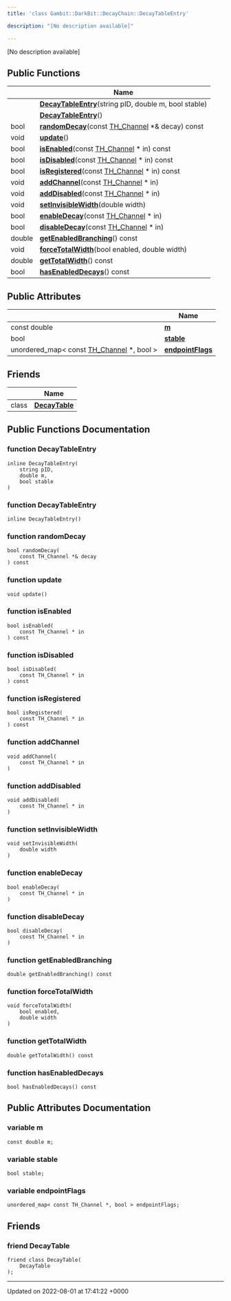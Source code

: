 ```yaml
---
title: 'class Gambit::DarkBit::DecayChain::DecayTableEntry'

description: "[No description available]"

---
```









[No description available]

## Public Functions

|                | Name           |
| -------------- | -------------- |
| | **[DecayTableEntry](/documentation/code/gambit_sphinx/classes/classgambit_1_1darkbit_1_1decaychain_1_1decaytableentry/#function-decaytableentry)**(string pID, double m, bool stable) |
| | **[DecayTableEntry](/documentation/code/gambit_sphinx/classes/classgambit_1_1darkbit_1_1decaychain_1_1decaytableentry/#function-decaytableentry)**() |
| bool | **[randomDecay](/documentation/code/gambit_sphinx/classes/classgambit_1_1darkbit_1_1decaychain_1_1decaytableentry/#function-randomdecay)**(const [TH_Channel](/documentation/code/gambit_sphinx/classes/structgambit_1_1darkbit_1_1th__channel/) *& decay) const |
| void | **[update](/documentation/code/gambit_sphinx/classes/classgambit_1_1darkbit_1_1decaychain_1_1decaytableentry/#function-update)**() |
| bool | **[isEnabled](/documentation/code/gambit_sphinx/classes/classgambit_1_1darkbit_1_1decaychain_1_1decaytableentry/#function-isenabled)**(const [TH_Channel](/documentation/code/gambit_sphinx/classes/structgambit_1_1darkbit_1_1th__channel/) * in) const |
| bool | **[isDisabled](/documentation/code/gambit_sphinx/classes/classgambit_1_1darkbit_1_1decaychain_1_1decaytableentry/#function-isdisabled)**(const [TH_Channel](/documentation/code/gambit_sphinx/classes/structgambit_1_1darkbit_1_1th__channel/) * in) const |
| bool | **[isRegistered](/documentation/code/gambit_sphinx/classes/classgambit_1_1darkbit_1_1decaychain_1_1decaytableentry/#function-isregistered)**(const [TH_Channel](/documentation/code/gambit_sphinx/classes/structgambit_1_1darkbit_1_1th__channel/) * in) const |
| void | **[addChannel](/documentation/code/gambit_sphinx/classes/classgambit_1_1darkbit_1_1decaychain_1_1decaytableentry/#function-addchannel)**(const [TH_Channel](/documentation/code/gambit_sphinx/classes/structgambit_1_1darkbit_1_1th__channel/) * in) |
| void | **[addDisabled](/documentation/code/gambit_sphinx/classes/classgambit_1_1darkbit_1_1decaychain_1_1decaytableentry/#function-adddisabled)**(const [TH_Channel](/documentation/code/gambit_sphinx/classes/structgambit_1_1darkbit_1_1th__channel/) * in) |
| void | **[setInvisibleWidth](/documentation/code/gambit_sphinx/classes/classgambit_1_1darkbit_1_1decaychain_1_1decaytableentry/#function-setinvisiblewidth)**(double width) |
| bool | **[enableDecay](/documentation/code/gambit_sphinx/classes/classgambit_1_1darkbit_1_1decaychain_1_1decaytableentry/#function-enabledecay)**(const [TH_Channel](/documentation/code/gambit_sphinx/classes/structgambit_1_1darkbit_1_1th__channel/) * in) |
| bool | **[disableDecay](/documentation/code/gambit_sphinx/classes/classgambit_1_1darkbit_1_1decaychain_1_1decaytableentry/#function-disabledecay)**(const [TH_Channel](/documentation/code/gambit_sphinx/classes/structgambit_1_1darkbit_1_1th__channel/) * in) |
| double | **[getEnabledBranching](/documentation/code/gambit_sphinx/classes/classgambit_1_1darkbit_1_1decaychain_1_1decaytableentry/#function-getenabledbranching)**() const |
| void | **[forceTotalWidth](/documentation/code/gambit_sphinx/classes/classgambit_1_1darkbit_1_1decaychain_1_1decaytableentry/#function-forcetotalwidth)**(bool enabled, double width) |
| double | **[getTotalWidth](/documentation/code/gambit_sphinx/classes/classgambit_1_1darkbit_1_1decaychain_1_1decaytableentry/#function-gettotalwidth)**() const |
| bool | **[hasEnabledDecays](/documentation/code/gambit_sphinx/classes/classgambit_1_1darkbit_1_1decaychain_1_1decaytableentry/#function-hasenableddecays)**() const |

## Public Attributes

|                | Name           |
| -------------- | -------------- |
| const double | **[m](/documentation/code/gambit_sphinx/classes/classgambit_1_1darkbit_1_1decaychain_1_1decaytableentry/#variable-m)**  |
| bool | **[stable](/documentation/code/gambit_sphinx/classes/classgambit_1_1darkbit_1_1decaychain_1_1decaytableentry/#variable-stable)**  |
| unordered_map< const [TH_Channel](/documentation/code/gambit_sphinx/classes/structgambit_1_1darkbit_1_1th__channel/) *, bool > | **[endpointFlags](/documentation/code/gambit_sphinx/classes/classgambit_1_1darkbit_1_1decaychain_1_1decaytableentry/#variable-endpointflags)**  |

## Friends

|                | Name           |
| -------------- | -------------- |
| class | **[DecayTable](/documentation/code/gambit_sphinx/classes/classgambit_1_1darkbit_1_1decaychain_1_1decaytableentry/#friend-decaytable)**  |

## Public Functions Documentation

### function DecayTableEntry

```
inline DecayTableEntry(
    string pID,
    double m,
    bool stable
)
```


### function DecayTableEntry

```
inline DecayTableEntry()
```


### function randomDecay

```
bool randomDecay(
    const TH_Channel *& decay
) const
```


### function update

```
void update()
```


### function isEnabled

```
bool isEnabled(
    const TH_Channel * in
) const
```


### function isDisabled

```
bool isDisabled(
    const TH_Channel * in
) const
```


### function isRegistered

```
bool isRegistered(
    const TH_Channel * in
) const
```


### function addChannel

```
void addChannel(
    const TH_Channel * in
)
```


### function addDisabled

```
void addDisabled(
    const TH_Channel * in
)
```


### function setInvisibleWidth

```
void setInvisibleWidth(
    double width
)
```


### function enableDecay

```
bool enableDecay(
    const TH_Channel * in
)
```


### function disableDecay

```
bool disableDecay(
    const TH_Channel * in
)
```


### function getEnabledBranching

```
double getEnabledBranching() const
```


### function forceTotalWidth

```
void forceTotalWidth(
    bool enabled,
    double width
)
```


### function getTotalWidth

```
double getTotalWidth() const
```


### function hasEnabledDecays

```
bool hasEnabledDecays() const
```


## Public Attributes Documentation

### variable m

```
const double m;
```


### variable stable

```
bool stable;
```


### variable endpointFlags

```
unordered_map< const TH_Channel *, bool > endpointFlags;
```


## Friends

### friend DecayTable

```
friend class DecayTable(
    DecayTable 
);
```


-------------------------------

Updated on 2022-08-01 at 17:41:22 +0000